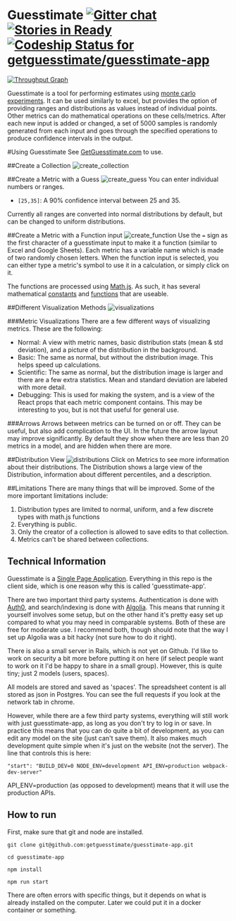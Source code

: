 
Guesstimate [![Gitter chat](https://badges.gitter.im/gitterHQ/services.png)](https://gitter.im/getguesstimate) [![Stories in Ready](https://badge.waffle.io/getguesstimate/guesstimate-app.png?label=ready&title=Ready)](https://waffle.io/getguesstimate/guesstimate-app)[ ![Codeship Status for getguesstimate/guesstimate-app](https://codeship.com/projects/2de3b390-c8ba-0133-d138-32ec81c9754f/status?branch=master)](https://codeship.com/projects/139423)
==================

[![Throughput Graph](https://graphs.waffle.io/getguesstimate/guesstimate-app/throughput.svg)](https://waffle.io/getguesstimate/guesstimate-app/metrics)

Guesstimate is a tool for performing estimates using [monte carlo experiments](https://en.wikipedia.org/wiki/Monte_Carlo_method).  It can be used similarly to excel, but provides the option of providing ranges and distributions as values instead of individual points.  Other metrics can do mathematical operations on these cells/metrics.  After each new input is added or changed, a set of 5000 samples is randomly generated from each input and goes through the specified operations to produce confidence intervals in the output. 


#Using Guesstimate
See [GetGuesstimate.com](http://alpha.getguesstimate.com/) to use.

##Create a Collection
![create_collection](http://g.recordit.co/ixzpn44TRr.gif)

##Create a Metric with a Guess
![create_guess](http://g.recordit.co/Ug32xX0o3l.gif)
You can enter individual numbers or ranges.  
- ```[25,35]```: A 90% confidence interval between 25 and 35.

Currently all ranges are converted into normal distributions by default, but can be changed to uniform distributions.  

##Create a Metric with a Function input
![create_function](http://g.recordit.co/jhz3aaqobk.gif)
Use the ```=``` sign as the first character of a guesstimate input to make it a function (similar to Excel and Google Sheets).  Each metric has a variable name which is made of two randomly chosen letters.  When the function input is selected, you can either type a metric's symbol to use it in a calculation, or simply click on it.  

The functions are processed using [Math.js](http://mathjs.org/).  As such, it has several mathematical [constants](http://mathjs.org/docs/reference/constants.html) and [functions](http://mathjs.org/docs/reference/functions/categorical.html) that are useable.  

##Different Visualization Methods
![visualizations](http://g.recordit.co/lckIfpAkiA.gif)

###Metric Visualizations
There are a few different ways of visualizing metrics.  These are the following:  
- Normal: A view with metric names, basic distribution stats (mean & std deviation), and a picture of the distribution in the background.
- Basic:  The same as normal, but without the distribution image.  This helps speed up calculations.
- Scientific:  The same as normal, but the distribution image is larger and there are a few extra statistics.  Mean and standard deviation are labeled with more detail.
- Debugging: This is used for making the system, and is a view of the React props that each metric component contains.  This may be interesting to you, but is not that useful for general use.  

###Arrows
Arrows between metrics can be turned on or off.  They can be useful, but also add complication to the UI.  In the future the arrow layout may improve significantly.  By default they show when there are less than 20 metrics in a model, and are hidden when there are more.

##Distribution View
![distributions](http://g.recordit.co/fkD7HJknPT.gif)
Click on Metrics to see more information about their distributions.  The Distribution shows a large view of the Distribution, information about different percentiles, and a description.

##Limitations
There are many things that will be improved.  Some of the more important limitations include:  
1. Distribution types are limited to normal, uniform, and a few discrete types with math.js functions  
2. Everything is public.    
3. Only the creator of a collection is allowed to save edits to that collection.  
4. Metrics can't be shared between collections.  

## Technical Information  

Guesstimate is a [Single Page Application](https://en.wikipedia.org/wiki/Single-page_application).  Everything in this repo is the client side, which is one reason why this is called 'guesstimate-app'.

There are two important third party systems.  Authentication is done with [Auth0](https://auth0.com/), and search/indexing is done with [Algolia](https://www.algolia.com/).  This means that running it yourself involves some setup, but on the other hand it's pretty easy set up compared to what you may need in comparable systems.  Both of these are free for moderate use.  I recommend both, though should note that the way I set up Algolia was a bit hacky (not sure how to do it right).  

There is also a small server in Rails, which is not yet on Github.  I'd like to work on security a bit more before putting it on here (if select people want to work on it I'd be happy to share in a small group).  However, this is quite tiny;  just 2 models (users, spaces).  

All models are stored and saved as 'spaces'.  The spreadsheet content is all stored as json in Postgres.  You can see the full requests if you look at the network tab in chrome.

However, while there are a few third party systems, everything will still work with just guesstimate-app, as long as you don't try to log in or save.  In practice this means that you can do quite a bit of development, as you can edit any model on the site (just can't save them).  It also makes much development quite simple when it's just on the website (not the server).  The line that controls this is here: 

``"start": "BUILD_DEV=0 NODE_ENV=development API_ENV=production webpack-dev-server"``

API_ENV=production (as opposed to development) means that it will use the production APIs.

## How to run

First, make sure that git and node are installed.

``git clone git@github.com:getguesstimate/guesstimate-app.git``

``cd guesstimate-app``

``npm install``

``npm run start``

There are often errors with specific things, but it depends on what is already installed on the computer.  Later we could put it in a docker container or something.
